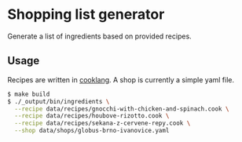# Shopping list generator

Generate a list of ingredients based on provided recipes.

## Usage

Recipes are written in [cooklang](https://cooklang.org/).
A shop is currently a simple yaml file.

```bash
$ make build
$ ./_output/bin/ingredients \
  --recipe data/recipes/gnocchi-with-chicken-and-spinach.cook \
  --recipe data/recipes/houbove-rizotto.cook \
  --recipe data/recipes/sekana-z-cervene-repy.cook \
  --shop data/shops/globus-brno-ivanovice.yaml
```
